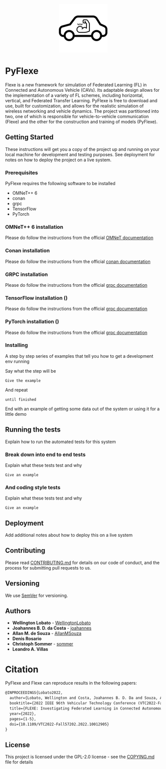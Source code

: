 <p align="center">
  <img src=img/Flexe_logo.png>
</p>

# PyFlexe
Flexe is a new framework for simulation of Federated Learning (FL) in Connected and Autonomous Vehicle (CAVs). Its adaptable design allows for the implementation of a variety of FL schemes, including horizontal, vertical, and Federated Transfer Learning. PyFlexe is free to download and use, built for customization, and allows for the realistic simulation of wireless networking and vehicle dynamics. The project was partitioned into two, one of which is responsible for vehicle-to-vehicle communication (Flexe) and the other for the construction and training of models (PyFlexe).

## Getting Started

These instructions will get you a copy of the project up and running on your local machine for development and testing purposes. See deployment for notes on how to deploy the project on a live system.

### Prerequisites
PyFlexe requires the following software to be installed 

- OMNeT++ 6
- conan
- grpc
- TensorFlow
- PyTorch

### OMNeT++ 6 installation
Please do follow the instructions from the official [OMNeT documentation](https://doc.omnetpp.org/omnetpp/InstallGuide.pdf)

### Conan installation
Please do follow the instructions from the official [conan documentation](https://docs.conan.io/en/latest/installation.html)

### GRPC installation
Please do follow the instructions from the official [grpc documentation](https://grpc.io/docs/languages/python/quickstart/)

### TensorFlow installation ()
Please do follow the instructions from the official [grpc documentation](https://grpc.io/docs/languages/python/quickstart/)

### PyTorch installation ()
Please do follow the instructions from the official [grpc documentation](https://grpc.io/docs/languages/python/quickstart/)

### Installing

A step by step series of examples that tell you how to get a development env running

Say what the step will be

```
Give the example
```

And repeat

```
until finished
```

End with an example of getting some data out of the system or using it for a little demo

## Running the tests

Explain how to run the automated tests for this system

### Break down into end to end tests

Explain what these tests test and why

```
Give an example
```

### And coding style tests

Explain what these tests test and why

```
Give an example
```

## Deployment

Add additional notes about how to deploy this on a live system

## Contributing

Please read [CONTRIBUTING.md](https://gist.github.com/PurpleBooth/b24679402957c63ec426) for details on our code of conduct, and the process for submitting pull requests to us.

## Versioning

We use [SemVer](http://semver.org/) for versioning. 

## Authors

* **Wellington Lobato** - [WellingtonLobato](https://github.com/WellingtonLobato)
* **Joahannes B. D. da Costa** - [joahannes](https://github.com/joahannes)
* **Allan M. de Souza** - [AllanMSouza](https://github.com/AllanMSouza)
* **Denis Rosario**
* **Christoph Sommer** - [sommer](https://github.com/sommer)
* **Leandro A. Villas**

# Citation

PyFlexe and Flexe can reproduce results in the following papers:

```tex
@INPROCEEDINGS{Lobato2022,
  author={Lobato, Wellington and Costa, Joahannes B. D. Da and Souza, Allan M. de and Rosário, Denis and Sommer, Christoph and Villas, Leandro A.},
  booktitle={2022 IEEE 96th Vehicular Technology Conference (VTC2022-Fall)}, 
  title={FLEXE: Investigating Federated Learning in Connected Autonomous Vehicle Simulations}, 
  year={2022},
  pages={1-5},
  doi={10.1109/VTC2022-Fall57202.2022.10012905}
}
```

## License

This project is licensed under the GPL-2.0 license - see the [COPYING.md](COPYING.md) file for details
